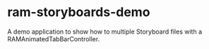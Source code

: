# ram-storyboards-demo
A demo application to show how to multiple Storyboard files with a RAMAnimatedTabBarController.
